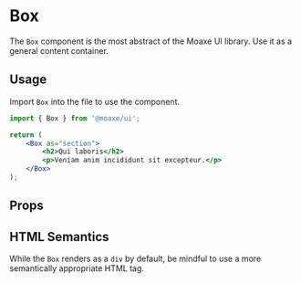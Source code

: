 # Box

The `Box` component is the most abstract of the Moaxe UI library. Use it as a general content container.

## Usage

Import `Box` into the file to use the component.

```jsx
import { Box } from '@moaxe/ui';

return (
    <Box as="section">
        <h2>Qui laboris</h2>
        <p>Veniam anim incididunt sit excepteur.</p>
    </Box>
);
```

## Props

## HTML Semantics

While the `Box` renders as a `div` by default, be mindful to use a more semantically appropriate HTML tag.
